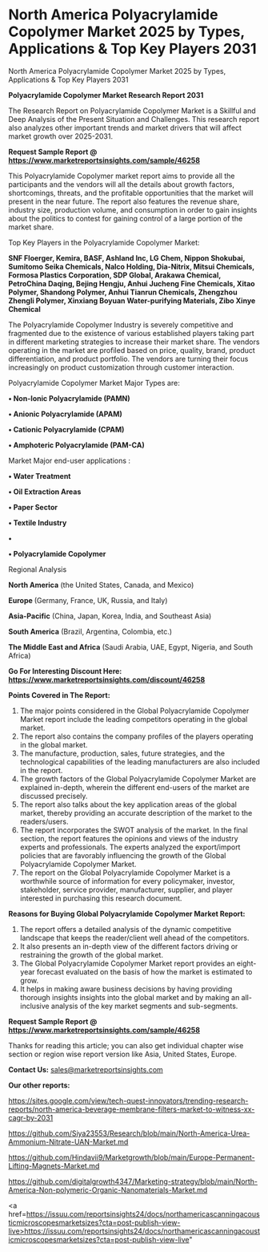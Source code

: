 # North America Polyacrylamide Copolymer Market 2025 by Types, Applications & Top Key Players 2031
North America Polyacrylamide Copolymer Market 2025 by Types, Applications & Top Key Players 2031

<strong>Polyacrylamide Copolymer Market Research Report 2031</strong>

The Research Report on Polyacrylamide Copolymer Market is a Skillful and Deep Analysis of the Present Situation and Challenges. This research report also analyzes other important trends and market drivers that will affect market growth over 2025-2031.

<strong>Request Sample Report @ <a href=https://www.marketreportsinsights.com/sample/46258>https://www.marketreportsinsights.com/sample/46258</a></strong>

This Polyacrylamide Copolymer market report aims to provide all the participants and the vendors will all the details about growth factors, shortcomings, threats, and the profitable opportunities that the market will present in the near future. The report also features the revenue share, industry size, production volume, and consumption in order to gain insights about the politics to contest for gaining control of a large portion of the market share.

Top Key Players in the Polyacrylamide Copolymer Market:

<strong>SNF Floerger, Kemira, BASF, Ashland Inc, LG Chem, Nippon Shokubai, Sumitomo Seika Chemicals, Nalco Holding, Dia-Nitrix, Mitsui Chemicals, Formosa Plastics Corporation, SDP Global, Arakawa Chemical, PetroChina Daqing, Bejing Hengju, Anhui Jucheng Fine Chemicals, Xitao Polymer, Shandong Polymer, Anhui Tianrun Chemicals, Zhengzhou Zhengli Polymer, Xinxiang Boyuan Water-purifying Materials, Zibo Xinye Chemical</strong>

The Polyacrylamide Copolymer Industry is severely competitive and fragmented due to the existence of various established players taking part in different marketing strategies to increase their market share. The vendors operating in the market are profiled based on price, quality, brand, product differentiation, and product portfolio. The vendors are turning their focus increasingly on product customization through customer interaction.

Polyacrylamide Copolymer Market Major Types are:

<strong>•  Non-Ionic Polyacrylamide (PAMN)

•  Anionic Polyacrylamide (APAM)

•  Cationic Polyacrylamide (CPAM)

•  Amphoteric Polyacrylamide (PAM-CA)</strong>

Market Major end-user applications :

<strong>•  Water Treatment

•  Oil Extraction Areas

•  Paper Sector

•  Textile Industry

•  

•  Polyacrylamide Copolymer</strong>

Regional Analysis

</u><strong><b>North America</b></strong> (the United States, Canada, and Mexico)

<strong><b>Europe </b></strong>(Germany, France, UK, Russia, and Italy)

<strong><b>Asia-Pacific</b></strong> (China, Japan, Korea, India, and Southeast Asia)

<strong><b>South America</b></strong> (Brazil, Argentina, Colombia, etc.)

<strong><b>The Middle East and Africa</b></strong> (Saudi Arabia, UAE, Egypt, Nigeria, and South Africa)

<strong>Go For Interesting Discount Here: <a href=https://www.marketreportsinsights.com/discount/46258>https://www.marketreportsinsights.com/discount/46258</a></strong>

<strong>Points Covered in The Report:</strong>
<ol>
  <li>The major points considered in the Global Polyacrylamide Copolymer Market report include the leading competitors operating in the global market.</li>
  <li>The report also contains the company profiles of the players operating in the global market.</li>
  <li>The manufacture, production, sales, future strategies, and the technological capabilities of the leading manufacturers are also included in the report.</li>
  <li>The growth factors of the Global Polyacrylamide Copolymer Market are explained in-depth, wherein the different end-users of the market are discussed precisely.</li>
  <li>The report also talks about the key application areas of the global market, thereby providing an accurate description of the market to the readers/users.</li>
  <li>The report incorporates the SWOT analysis of the market. In the final section, the report features the opinions and views of the industry experts and professionals. The experts analyzed the export/import policies that are favorably influencing the growth of the Global Polyacrylamide Copolymer Market.</li>
  <li>The report on the Global Polyacrylamide Copolymer Market is a worthwhile source of information for every policymaker, investor, stakeholder, service provider, manufacturer, supplier, and player interested in purchasing this research document.</li>
</ol>
<strong>Reasons for Buying Global Polyacrylamide Copolymer Market Report:</strong>

<ol>
  <li>The report offers a detailed analysis of the dynamic competitive landscape that keeps the reader/client well ahead of the competitors.</li>
  <li>It also presents an in-depth view of the different factors driving or restraining the growth of the global market.</li>
  <li>The Global Polyacrylamide Copolymer Market report provides an eight-year forecast evaluated on the basis of how the market is estimated to grow.</li>
  <li>It helps in making aware business decisions by having providing thorough insights insights into the global market and by making an all-inclusive analysis of the key market segments and sub-segments.</li>
</ol>
<strong>Request Sample Report @ <a href=https://www.marketreportsinsights.com/sample/46258>https://www.marketreportsinsights.com/sample/46258</a></strong>


Thanks for reading this article; you can also get individual chapter wise section or region wise report version like Asia, United States, Europe.

<strong>Contact Us:</strong>
sales@marketreportsinsights.com

<strong>Our other reports:</strong>

<a href=https://sites.google.com/view/tech-quest-innovators/trending-research-reports/north-america-beverage-membrane-filters-market-to-witness-xx-cagr-by-2031>https://sites.google.com/view/tech-quest-innovators/trending-research-reports/north-america-beverage-membrane-filters-market-to-witness-xx-cagr-by-2031</a>

<a href=https://github.com/Siya23553/Research/blob/main/North-America-Urea-Ammonium-Nitrate-UAN-Market.md>https://github.com/Siya23553/Research/blob/main/North-America-Urea-Ammonium-Nitrate-UAN-Market.md</a>

<a href=https://github.com/Hindavii9/Marketgrowth/blob/main/Europe-Permanent-Lifting-Magnets-Market.md>https://github.com/Hindavii9/Marketgrowth/blob/main/Europe-Permanent-Lifting-Magnets-Market.md</a>

<a href=https://github.com/digitalgrowth4347/Marketing-strategy/blob/main/North-America-Non-polymeric-Organic-Nanomaterials-Market.md>https://github.com/digitalgrowth4347/Marketing-strategy/blob/main/North-America-Non-polymeric-Organic-Nanomaterials-Market.md</a>

<a href=https://issuu.com/reportsinsights24/docs/northamericascanningacousticmicroscopesmarketsizes?cta=post-publish-view-live>https://issuu.com/reportsinsights24/docs/northamericascanningacousticmicroscopesmarketsizes?cta=post-publish-view-live</a>"
